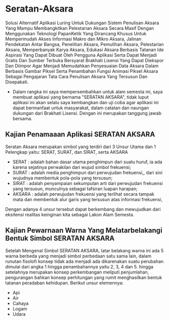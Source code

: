 # Seratan-Aksara
Solusi Alternatif Aplikasi Luring Untuk Dukungan Sistem Penulisan Aksara Yang Mampu Membangkitkan Pelestarian Aksara Secara Masif Dengan Menggunakan Teknologi PapanKetik Yang Dirancang Khusus Untuk Mempermudah Akses Informasi Makro dan Mikro Aksara, Jalinan Pendekatan Antar Bangsa, Penelitian Aksara, Pemulihan Aksara, Pelestarian Aksara, Memperbanyak Karya Aksara, Edukasi Aksara Berbasis Tatanan Ide Aspirasi Yang Dapat Dibuat Oleh Pengguna Aplikasi Serta Dapat Menjadi Gratis Dan Sumber Terbuka Bersyarat Brakhati Lisensi Yang Dapat Diekspor Dan Diimpor Agar Menjadi Memudahkan Penyesuaian Data Aksara Dalam Berbasis Gambar Piksel Serta Penambahan Fungsi Animasi Piksel Aksara Sebagai Pengajaran Tata Cara Penulisan Aksara Yang Tersusun Dan Disepakati.
- Dalam rangka ini saya mempersembahkan untuk alam semesta ini, saya membuat aplikasi yang bernama "SERATAN AKSARA", tidak luput aplikasi ini akan selalu saya kembangkan dan uji coba agar aplikasi ini dapat bermanfaat untuk masyarakat, dalam catatan dan naungan dukungan dari Brakhati Lisensi. Dengan ini merupakan tanggung jawab bersama.
## Kajian Penamaaan Aplikasi SERATAN AKSARA
Seratan Aksara merupakan simbol yang terdiri dari 3 Unsur Utama dan 1 Pelengkap yaitu: SERAT, SURAT, dan SIRAT, serta AKSARA

- SERAT : adalah bahan dasar utama penghimpun dari suatu huruf, ia ada karena sejatinya perwakilan dari wujud simbol frekuensi;
- SURAT : adalah media penghimpun dari perwujudan frekuensi,, dari sini wujudnya membentuk pola-pola yang tersusun;
- SIRAT : adalah penyampaian sekumpulan arti dari perwujudan frekuensi yang tersusun, munculnya sebagai tafsiran luapan harapan;
- AKSARA : adalah perwujudan frekuensi yang terlihat secara tampak mata dan membentuk alur garis yang tersusun atas informasi frekuensi, 

Dengan adanya 4 unsur tersebut dapat berkembang dan mewujudkan dari eksitensi realitas keinginan kita sebagai Lakon Alam Semesta.
## Kajian Pewarnaan Warna Yang Melatarbelakangi Bentuk Simbol SERATAN AKSARA
Setelah Mengenal Simbol SERATAN AKSARA, latar belakang warna ini ada 5 warna berbeda yang menjadi simbol perbedaan satu sama lain, dalam runutan fisolofi konsep tidak ada menjadi ada dikarenakan suatu perubahan dimulai dari angka 1 hingga penambahannya yaitu 2, 3, 4 dan 5. hingga setelahnya merupakan konsep perkembangan meliputi penjumlahan, pengurangan bahkan konsep perhitungan yang rumit menghasilkan bentuk tatanan peradaban kehidupan. Berikut unsur elemennya:

- Api
- Air
- Cahaya
- Logam
- Udara
